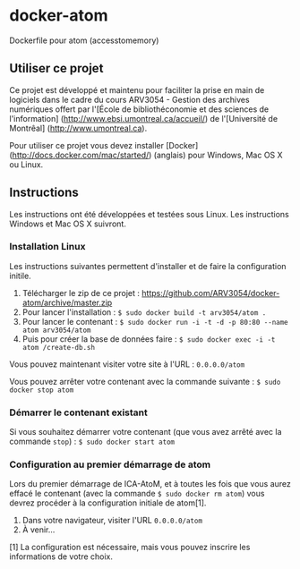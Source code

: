 # docker-atom
Dockerfile pour atom (accesstomemory)

## Utiliser ce projet

Ce projet est développé et maintenu pour faciliter la prise en main de logiciels dans le cadre du cours ARV3054 - Gestion des archives numériques offert par l'[École de bibliothéconomie et des sciences de l'information] (http://www.ebsi.umontreal.ca/accueil/) de l'[Université de Montrêal] (http://www.umontreal.ca).

Pour utiliser ce projet vous devez installer [Docker] (http://docs.docker.com/mac/started/) (anglais) pour Windows, Mac OS X ou Linux.

## Instructions

Les instructions ont été développées et testées sous Linux. Les instructions Windows et Mac OS X suivront.

### Installation Linux

Les instructions suivantes permettent d'installer et de faire la configuration initile.

1. Télécharger le zip de ce projet : https://github.com/ARV3054/docker-atom/archive/master.zip
2. Pour lancer l'installation : `$ sudo docker build -t arv3054/atom .`
3. Pour lancer le contenant : `$ sudo docker run -i -t -d -p 80:80 --name atom arv3054/atom`
4. Puis pour créer la base de données faire : `$ sudo docker exec -i -t atom /create-db.sh`

Vous pouvez maintenant visiter votre site à l'URL : `0.0.0.0/atom`

Vous pouvez arrêter votre contenant avec la commande suivante : `$ sudo docker stop atom`

### Démarrer le contenant existant

Si vous souhaitez démarrer votre contenant (que vous avez arrêté avec la commande `stop`) : `$ sudo docker start atom`

### Configuration au premier démarrage de atom

Lors du premier démarrage de ICA-AtoM, et à toutes les fois que vous aurez effacé le contenant (avec la commande `$ sudo docker rm atom`) vous devrez procéder à la configuration initiale de atom[1].

1. Dans votre navigateur, visiter l'URL `0.0.0.0/atom`
2. À venir...

[1] La configuration est nécessaire, mais vous pouvez inscrire les informations de votre choix.
